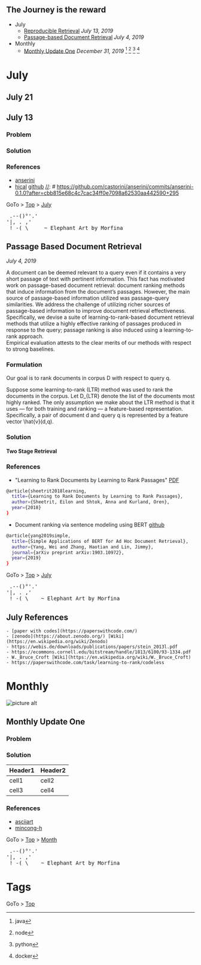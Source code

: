 ## The Journey is the reward


- July
  - [Reproducible Retrieval](#july-13 "Reproducible Experiment") _July 13, 2019_   
  - [Passage-based Document Retrieval](#passage-based-document-retrieval "Passage Relevance" ) _July 4, 2019_ 
- Monthly
  - [Monthly Update One](#monthly-update-one) _December 31, 2019_ [^java] [^node] [^python] [^docker] 




# July


## July 21


## July 13


### Problem

### Solution

### References

- [anserini](https://github.com/castorini/anserini)
- [hical](https://hical.github.io/) [github](https://github.com/hical/HiCAL)
[//]: # https://github.com/castorini/anserini/commits/anserini-0.1.0?after=cbb815e68c4c7cac34ff0e7098a62530aa442590+295


GoTo > [Top](#the-journey-is-the-reward) > [July](#july)

<pre class="">
 .--()°'.'
'|, . ,'
 !_-(_\     ~ Elephant Art by Morfina
</pre>


## Passage Based Document Retrieval 
_July 4, 2019_

A document can be deemed relevant to a query even if it contains a very short passage of text with pertinent information.
This fact has motivated work on passage-based document retrieval: document ranking methods that induce information from the document’s passages.
However, the main source of passage-based information utilized was passage-query similarities. 
We address the challenge of utilizing richer sources of passage-based information to improve document retrieval effectiveness.  
Specifically,  we devise a suite of learning-to-rank-based document retrieval methods 
that utilize a highly effective ranking of passages produced in response to the query; 
passage ranking is also induced using a learning-to-rank approach.  
Empirical evaluation attests to the clear merits of our methods with respect to strong baselines.

### Formulation

Our goal is to rank documents in corpus D with respect to query q. 

Suppose some learning-to-rank (LTR) method was used to rank the documents in the corpus. 
Let D_{LTR} denote the list of the documents most highly ranked. The only assumption we
make about the LTR method is that it uses — for both training and ranking — a feature-based
representation. Specifically, a pair of document d and query q is represented by a feature vector
\hat{v}(d,q).


### Solution

#### Two Stage Retrieval






### References

- "Learning to Rank Documents by Learning to Rank Passages" [PDF](https://web.iem.technion.ac.il/images/user-files/orenk/IE_IS_2018_03.pdf)

```bash
@article{sheetrit2018learning,
  title={Learning to Rank Documents by Learning to Rank Passages},
  author={Sheetrit, Eilon and Shtok, Anna and Kurland, Oren},
  year={2018}
}
```

- Document ranking via sentence modeling using BERT [github](https://github.com/castorini/birch)


```bash
@article{yang2019simple,
  title={Simple Applications of BERT for Ad Hoc Document Retrieval},
  author={Yang, Wei and Zhang, Haotian and Lin, Jimmy},
  journal={arXiv preprint arXiv:1903.10972},
  year={2019}
}

```


GoTo > [Top](#the-journey-is-the-reward) > [July](#july)

<pre class="">
 .--()°'.'
'|, . ,'
 !_-(_\    ~ Elephant Art by Morfina
</pre>

## July References
    - [paper with codes](https://paperswithcode.com/)   
    - [zenodo](https://about.zenodo.org/) [Wiki](https://en.wikipedia.org/wiki/Zenodo)
    - https://webis.de/downloads/publications/papers/stein_2013l.pdf
    - https://ecommons.cornell.edu/bitstream/handle/1813/6100/93-1334.pdf
    - W._Bruce_Croft [Wiki](https://en.wikipedia.org/wiki/W._Bruce_Croft)
    - https://paperswithcode.com/task/learning-to-rank/codeless 


# Monthly
[//]: # (This actually is the most platform independent comment)

![picture alt](http://www.brightlightpictures.com/assets/images/portfolio/thethaw_header.jpg "Title is optional")


## Monthly Update One

### Problem

### Solution

Header1 | Header2
--------|--------
cell1   | cell2
cell3   | cell4

### References

- [asciiart](https://www.asciiart.eu/)
- [mincong-h](https://mincong-h.github.io/)   


GoTo > [Top](#the-journey-is-the-reward) > [Month](#monthly)
<pre class="">
 .--()°'.'
'|, . ,'
 !_-(_\    ~ Elephant Art by Morfina
</pre>



# Tags



[^docker]: docker 

[^java]: java 

[^node]: node 

[^python]: python

GoTo > [Top](#the-journey-is-the-reward) 
